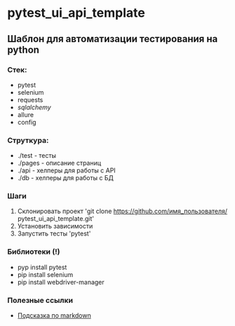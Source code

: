 # pytest_ui_api_template

## Шаблон для автоматизации тестирования на python

### Стек:
- pytest
- selenium
- requests
- _sqlalchemy_
- allure
- config

### Струткура:
- ./test - тесты
- ./pages - описание страниц
- ./api - хелперы для работы с API
- ./db - хелперы для работы с БД

### Шаги
1. Склонировать проект 'git clone https://github.com/имя_пользователя/
   pytest_ui_api_template.git'
2. Установить зависимости
3. Запустить тесты 'pytest'

### Библиотеки (!)
- pyp install pytest
- pip install selenium
- pip install webdriver-manager

### Полезные ссылки
- [Подсказка по markdown](https://www.markdownguide.org/basic-syntax/)